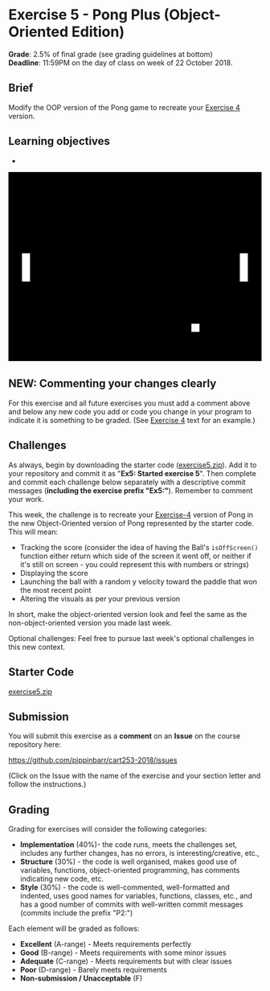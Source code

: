 # Exercise 5 - Pong Plus (Object-Oriented Edition)

__Grade__: 2.5% of final grade (see grading guidelines at bottom)  
__Deadline__: 11:59PM on the day of class on week of 22 October 2018.

## Brief

Modify the OOP version of the Pong game to recreate your [Exercise 4](Exercise-4.md) version.

## Learning objectives

-

![](images/exercise-5.png)

## NEW: Commenting your changes clearly

For this exercise and all future exercises you must add a comment above and below any new code you add or code you change in your program to indicate it is something to be graded. (See [Exercise 4](Exercise-4.md) text for an example.)

## Challenges

As always, begin by downloading the starter code ([exercise5.zip](exercise5.zip)). Add it to your repository and commit it as "__Ex5: Started exercise 5__". Then complete and commit each challenge below separately with a descriptive commit messages (__including the exercise prefix "Ex5:"__). Remember to comment your work.

This week, the challenge is to recreate your [Exercise-4](Exercise-4.md) version of Pong in the new Object-Oriented version of Pong represented by the starter code. This will mean:

- Tracking the score (consider the idea of having the Ball's `isOffScreen()` function either return which side of the screen it went off, or neither if it's still on screen - you could represent this with numbers or strings)
- Displaying the score
- Launching the ball with a random y velocity toward the paddle that won the most recent point
- Altering the visuals as per your previous version

In short, make the object-oriented version look and feel the same as the non-object-oriented version you made last week.

Optional challenges: Feel free to pursue last week's optional challenges in this new context.


## Starter Code

[exercise5.zip](exercise5.zip)


## Submission

You will submit this exercise as a __comment__ on an __Issue__ on the course repository here:

https://github.com/pippinbarr/cart253-2018/issues

(Click on the Issue with the name of the exercise and your section letter and follow the instructions.)


## Grading

Grading for exercises will consider the following categories:

- __Implementation__ (40%)- the code runs, meets the challenges set, includes any further changes, has no errors, is interesting/creative, etc.,
- __Structure__ (30%) - the code is well organised, makes good use of variables, functions, object-oriented programming, has comments indicating new code, etc.
- __Style__ (30%) - the code is well-commented, well-formatted and indented, uses good names for variables, functions, classes, etc., and has a good number of commits with well-written commit messages (commits include the prefix "P2:")

Each element will be graded as follows:

- __Excellent__ (A-range) - Meets requirements perfectly
- __Good__ (B-range) - Meets requirements with some minor issues
- __Adequate__ (C-range) - Meets requirements but with clear issues
- __Poor__ (D-range) - Barely meets requirements
- __Non-submission / Unacceptable__ (F)
